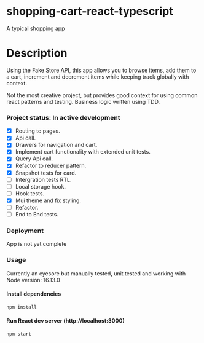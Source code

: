 # shopping-cart-react-typescript

A typical shopping app

# Description

Using the Fake Store API, this app allows you to browse items, add them to a cart, increment and decrement items while keeping track globally with context. 

Not the most creative project, but provides good context for using common react patterns and testing. Business logic written using TDD.

### Project status: In active development

- [x] Routing to pages.
- [x] Api call.
- [x] Drawers for navigation and cart.
- [x] Implement cart functionality with extended unit tests.
- [x] Query Api call.
- [x] Refactor to reducer pattern.
- [x] Snapshot tests for card.
- [ ] Intergration tests RTL.
- [ ] Local storage hook.
- [ ] Hook tests.
- [x] Mui theme and fix styling.
- [ ] Refactor.
- [ ] End to End tests.

### Deployment

App is not yet complete

### Usage

Currently an eyesore but manually tested, unit tested and working with Node version: 16.13.0

#### Install dependencies

```bash
npm install
```

#### Run React dev server (http://localhost:3000)

```bash
npm start
```
